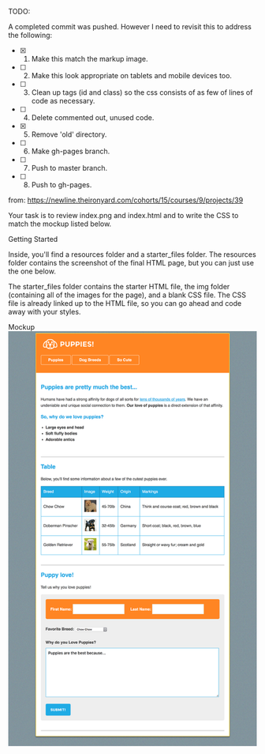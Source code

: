 TODO:

A completed commit was pushed. However I need to revisit this to address the following:

- [X] 1. Make this match the markup image.
- [ ] 2. Make this look appropriate on tablets and mobile devices too.
- [ ] 3. Clean up tags (id and class) so the css consists of as few of lines of code as necessary.
- [ ] 4. Delete commented out, unused code.
- [X] 5. Remove 'old' directory.
- [ ] 6. Make gh-pages branch.
- [ ] 7. Push to master branch.
- [ ] 8. Push to gh-pages.

from: https://newline.theironyard.com/cohorts/15/courses/9/projects/39

Your task is to review index.png and index.html and to write the CSS to match the mockup listed below.

Getting Started

Inside, you'll find a resources folder and a starter_files folder. The resources folder contains the screenshot of the final HTML page, but you can just use the one below.

The starter_files folder contains the starter HTML file, the img folder (containing all of the images for the page), and a blank CSS file. The CSS file is already linked up to the HTML file, so you can go ahead and code away with your styles.

Mockup  
![Mockup Screenshot](images/02547e40-screenshot.png)
